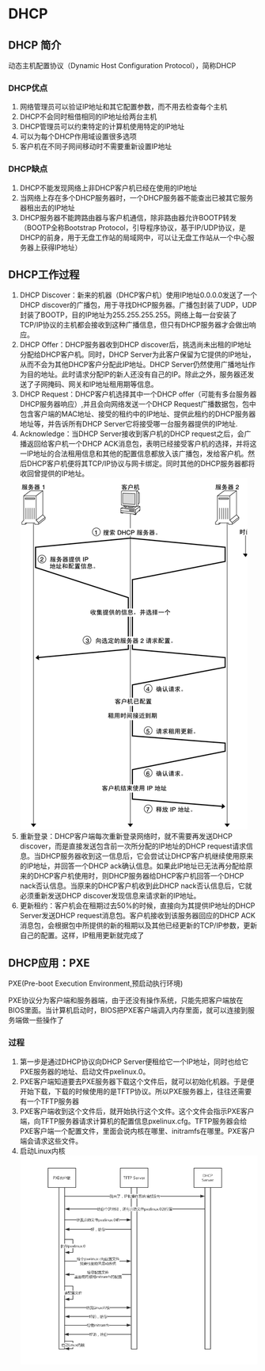 # DHCP
## DHCP 简介
动态主机配置协议（Dynamic Host Configuration Protocol），简称DHCP

### DHCP优点
1. 网络管理员可以验证IP地址和其它配置参数，而不用去检查每个主机
2. DHCP不会同时租借相同的IP地址给两台主机
3. DHCP管理员可以约束特定的计算机使用特定的IP地址
4. 可以为每个DHCP作用域设置很多选项
5. 客户机在不同子网间移动时不需要重新设置IP地址

### DHCP缺点
1. DHCP不能发现网络上非DHCP客户机已经在使用的IP地址
2. 当网络上存在多个DHCP服务器时，一个DHCP服务器不能查出已被其它服务器租出去的IP地址
3. DHCP服务器不能跨路由器与客户机通信，除非路由器允许BOOTP转发
（BOOTP全称Bootstrap Protocol，引导程序协议，基于IP/UDP协议，是DHCP的前身，用于无盘工作站的局域网中，可以让无盘工作站从一个中心服务器上获得IP地址）

## DHCP工作过程
1. DHCP Discover：新来的机器（DHCP客户机）使用IP地址0.0.0.0发送了一个DHCP discover的广播包，用于寻找DHCP服务器。广播包封装了UDP，UDP封装了BOOTP，目的IP地址为255.255.255.255。网络上每一台安装了TCP/IP协议的主机都会接收到这种广播信息，但只有DHCP服务器才会做出响应。
2. DHCP Offer：DHCP服务器收到DHCP discover后，挑选尚未出租的IP地址分配给DHCP客户机。同时，DHCP Server为此客户保留为它提供的IP地址，从而不会为其他DHCP客户分配此IP地址。DHCP Server仍然使用广播地址作为目的地址。此时请求分配IP的新人还没有自己的IP。除此之外，服务器还发送了子网掩码、网关和IP地址租用期等信息。
3. DHCP Request：DHCP客户机选择其中一个DHCP offer（可能有多台服务器DHCP服务器响应）,并且会向网络发送一个DHCP Request广播数据包，包中包含客户端的MAC地址、接受的租约中的IP地址、提供此租约的DHCP服务器地址等，并告诉所有DHCP Server它将接受哪一台服务器提供的IP地址.
4. Acknowledge：当DHCP Server接收到客户机的DHCP request之后，会广播返回给客户机一个DHCP ACK消息包，表明已经接受客户机的选择，并将这一IP地址的合法租用信息和其他的配置信息都放入该广播包，发给客户机。然后DHCP客户机便将其TCP/IP协议与网卡绑定。同时其他的DHCP服务器都将收回曾提供的IP地址。
![DHCP过程](../image/DHCP过程.png)
1. 重新登录：DHCP客户端每次重新登录网络时，就不需要再发送DHCP discover，而是直接发送包含前一次所分配的IP地址的DHCP request请求信息。当DHCP服务器收到这一信息后，它会尝试让DHCP客户机继续使用原来的IP地址，并回答一个DHCP ack确认信息。如果此IP地址已无法再分配给原来的DHCP客户机使用时，则DHCP服务器给DHCP客户机回答一个DHCP nack否认信息。当原来的DHCP客户机收到此DHCP nack否认信息后，它就必须重新发送DHCP discover发现信息来请求新的IP地址。
2. 更新租约：客户机会在租期过去50%的时候，直接向为其提供IP地址的DHCP Server发送DHCP request消息包。客户机接收到该服务器回应的DHCP ACK消息包，会根据包中所提供的新的租期以及其他已经更新的TCP/IP参数，更新自己的配置。这样，IP租用更新就完成了

## DHCP应用：PXE
PXE(Pre-boot Execution Environment,预启动执行环境)

PXE协议分为客户端和服务器端，由于还没有操作系统，只能先把客户端放在BIOS里面。当计算机启动时，BIOS把PXE客户端调入内存里面，就可以连接到服务端做一些操作了
### 过程
1. 第一步是通过DHCP协议向DHCP Server便租给它一个IP地址，同时也给它PXE服务器的地址、启动文件pxelinux.0。
2. PXE客户端知道要去PXE服务器下载这个文件后，就可以初始化机器。于是便开始下载，下载的时候使用的是TFTP协议。所以PXE服务器上，往往还需要有一个TFTP服务器
3. PXE客户端收到这个文件后，就开始执行这个文件。这个文件会指示PXE客户端，向TFTP服务器请求计算机的配置信息pxelinux.cfg。TFTP服务器会给PXE客户端一个配置文件，里面会说内核在哪里、initramfs在哪里。PXE客户端会请求这些文件。
4. 启动Linux内核
![PXE启动流程](../image/PXE启动流程.png)